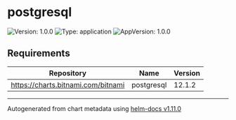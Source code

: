 # postgresql

![Version: 1.0.0](https://img.shields.io/badge/Version-1.0.0-informational?style=flat-square) ![Type: application](https://img.shields.io/badge/Type-application-informational?style=flat-square) ![AppVersion: 1.0.0](https://img.shields.io/badge/AppVersion-1.0.0-informational?style=flat-square)

## Requirements

| Repository | Name | Version |
|------------|------|---------|
| https://charts.bitnami.com/bitnami | postgresql | 12.1.2 |

----------------------------------------------
Autogenerated from chart metadata using [helm-docs v1.11.0](https://github.com/norwoodj/helm-docs/releases/v1.11.0)
